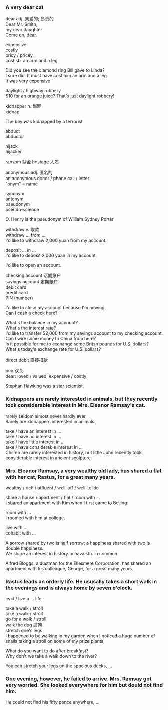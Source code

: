### A very dear cat  
dear adj. 亲爱的; 昂贵的  
Dear Mr. Smith,  
my dear daughter  
Come on, dear.  
  
expensive  
costly  
pricy / pricey  
cost sb. an arm and a leg  
  
Did you see the diamond ring Bill gave to Linda?  
I sure did. It must have cost him an arm and a leg.  
It was very expensive  
  
daylight / highway robbery  
$10 for an orange juice? That's just daylight robbery!  
  
kidnapper n. 绑匪  
kidnap  
  
The boy was kidnapped by a terrorist.  
  
abduct  
abductor  
  
hijack  
hijacker  
  
ransom  赎金
hostage  人质  
  
anonymous  adj. 匿名的  
an anonymous donor / phone call / letter  
"onym" = name  
  
synonym  
antonym  
pseudonym  
pseudo-science  

O. Henry is the pseudonym of William Sydney Porter  
  
withdraw v. 取款  
withdraw ... from ...  
I'd like to withdraw 2,000 yuan from my account.  
  
deposit ... in ...  
I'd like to deposit 2,000 yuan in my account.  
  
I'd like to open an account.  
  
checking account 活期账户  
savings account 定期账户  
debit card  
credit card  
PIN (number)  
  
I'd like to close my account because I'm moving.  
Can I cash a check here?  
  
What's the balance in my account?  
What's the interest rate?  
I'd like to transfer $2,000 from my savings account to my checking account.  
Can I wire some money to China from here?  
Is it possible for me to exchange some Britsh pounds for U.S. dollars?  
What's today's exchange rate for U.S. dollars?  
  
direct debit 直接扣款  
  
pun 双关  
dear: loved / valued; expensive / costly  
  
Stephan Hawking was a star scientist.  
  
### Kidnappers are rarely interested in animals, but they recently took considerable interest in Mrs. Eleanor Ramsay's cat.  
  
rarely      seldom      almost never    hardly ever     
Rarely are kidnappers interested in animals.  
  
take / have an interest in ...  
take / have no interest in ...  
take / have little interest in ...  
take / have considerable interest in ...  
Chilren are rarely interested in history, but little John recently took considerable interest in ancient sculpture.  
  
### Mrs. Eleanor Ramsay, a very wealthy old lady, has shared a flat with her cat, Rastus, for a great many years.  
  
wealthy / rich / affluent / well-off / well-to-do  
  
share a house / apartment / flat / room with ...  
I shared an apartment with Kim when I first came to Beijing.  
  
room with ...  
I roomed with him at college.  
  
live with ...  
cohabit with ...  
  
A sorrow shared by two is half sorrow; a happiness shared with two is double happiness.  
We share an interest in history. = hava sth. in common  
  
Alfred Bloggs, a dustman for the Ellesmere Corporation, has shared an apartment with his colleague, George, for a great many years.  
  
### Rastus leads an orderly life. He ususally takes a short walk in the evenings and is always home by seven o'clock.  
lead / live a ... life.  
  
take a walk / stroll  
take a walk / stroll  
go for a walk / stroll  
walk the dog 遛狗  
stretch one's legs  
I happened to be walking in my garden when I noticed a huge number of snails taking a stroll on some of my prize plants.  
  
What do you want to do after breakfast?  
Why don't we take a walk down to the river?  
  
You can stretch your legs on the spacious decks, ...  
  
### One evening, however, he failed to arrive. Mrs. Ramsay got very worried. She looked everywhere for him but dould not find him.  
  
He could not find his fifty pence anywhere, ...  

